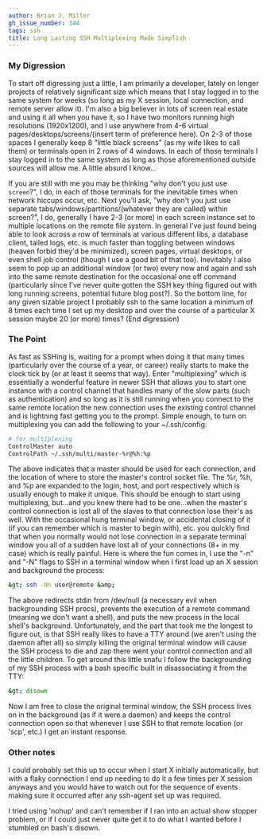 ```yaml
---
author: Brian J. Miller
gh_issue_number: 344
tags: ssh
title: Long Lasting SSH Multiplexing Made Simplish
---
```




### My Digression

To start off digressing just a little, I am primarily a developer, lately on longer projects of relatively significant size which means that I stay logged in to the same system for weeks (so long as my X session, local connection, and remote server allow it). I'm also a big believer in lots of screen real estate and using it all when you have it, so I have two monitors running high resolutions (1920x1200), and I use anywhere from 4-6 virtual pages/desktops/screens/(insert term of preference here). On 2-3 of those spaces I generally keep 8 "little black screens" (as my wife likes to call them) or terminals open in 2 rows of 4 windows. In each of those terminals I stay logged in to the same system as long as those aforementioned outside sources will allow me. A little absurd I know...

If you are still with me you may be thinking "why don't you just use `screen`?", I do, in each of those terminals for the inevitable times when network hiccups occur, etc. Next you'll ask, "why don't you just use separate tabs/windows/partitions/(whatever they are called) within screen?", I do, generally I have 2-3 (or more) in each screen instance set to multiple locations on the remote file system. In general I've just found being able to look across a row of terminals at various different libs, a database client, tailed logs, etc. is much faster than toggling between windows (heaven forbid they'd be minimized), screen pages, virtual desktops, or even shell job control (though I use a good bit of that too). Inevitably I also seem to pop up an additional window (or two) every now and again and ssh into the same remote destination for the occasional one off command (particularly since I've never quite gotten the SSH key thing figured out with long running screens, potential future blog post?). So the bottom line, for any given sizable project I probably ssh to the same location a minimum of 8 times each time I set up my desktop and over the course of a particular X session maybe 20 (or more) times? (End digression)

### The Point

As fast as SSHing is, waiting for a prompt when doing it that many times (particularly over the course of a year, or career) really starts to make the clock tick by (or at least it seems that way). Enter "multiplexing" which is essentially a wonderful feature in newer SSH that allows you to start one instance with a control channel that handles many of the slow parts (such as authentication) and so long as it is still running when you connect to the same remote location the new connection uses the existing control channel and is lightning fast getting you to the prompt. Simple enough, to turn on multiplexing you can add the following to your ~/.ssh/config:

```bash
# for multiplexing
ControlMaster auto
ControlPath ~/.ssh/multi/master-%r@%h:%p
```

The above indicates that a master should be used for each connection, and the location of where to store the master's control socket file. The %r, %h, and %p are expanded to the login, host, and port respectively which is usually enough to make it unique. This should be enough to start using multiplexing, but...and you knew there had to be one...when the master's control connection is lost all of the slaves to that connection lose their's as well. With the occasional hung terminal window, or accidental closing of it (if you can remember which is master to begin with), etc. you quickly find that when you normally would not lose connection in a separate terminal window you all of a sudden have lost all of your connections (8+ in my case) which is really painful. Here is where the fun comes in, I use the "-n" and "-N" flags to SSH in a terminal window when I first load up an X session and background the process:

```bash
&gt; ssh -Nn user@remote &amp;
```

The above redirects stdin from /dev/null (a necessary evil when backgrounding SSH procs), prevents the execution of a remote command (meaning we don't want a shell), and puts the new process in the local shell's background. Unfortunately, and the part that took me the longest to figure out, is that SSH really likes to have a TTY around (we aren't using the daemon after all) so simply killing the original terminal window will cause the SSH process to die and zap there went your control connection and all the little children. To get around this little snafu I follow the backgrounding of my SSH process with a bash specific built in disassociating it from the TTY:

```bash
&gt; disown
```

Now I am free to close the original terminal window, the SSH process lives on in the background (as if it were a daemon) and keeps the control connection open so that whenever I use SSH to that remote location (or 'scp', etc.) I get an instant response.

### Other notes

I could probably set this up to occur when I start X initially automatically, but with a flaky connection I end up needing to do it a few times per X session anyways and you would have to watch out for the sequence of events making sure it occurred after any ssh-agent set up was required.

I tried using 'nohup' and can't remember if I ran into an actual show stopper problem, or if I could just never quite get it to do what I wanted before I stumbled on bash's disown.


